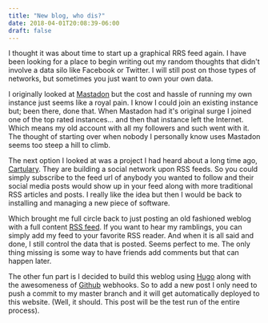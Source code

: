 ```yaml
---
title: "New blog, who dis?"
date: 2018-04-01T20:08:39-06:00
draft: false
---
```

I thought it was about time to start up a graphical RRS feed again. I have been looking for a place to begin writing out my random thoughts that didn't involve a data silo like Facebook or Twitter. I will still post on those types of networks, but sometimes you just want to own your own data.

I originally looked at [Mastadon](https://joinmastodon.org) but the cost and hassle of running my own instance just seems like a royal pain. I know I could join an existing instance but; been there, done that. When Mastadon had it's original surge I joined one of the top rated instances... and then that instance left the Internet. Which means my old account with all my followers and such went with it. The thought of starting over when nobody I personally know uses Mastadon seems too steep a hill to climb.

The next option I looked at was a project I had heard about a long time ago, [Cartulary](https://github.com/daveajones/cartulary). They are building a social network upon RSS feeds. So you could simply subscribe to the feed url of anybody you wanted to follow and their social media posts would show up in your feed along with more traditional RSS articles and posts. I really like the idea but then I would be back to installing and managing a new piece of software.

Which brought me full circle back to just posting an old fashioned weblog with a full content [RSS feed](https://dave.umrysh.com/index.xml). If you want to hear my ramblings, you can simply add my feed to your favorite RSS reader. And when it is all said and done, I still control the data that is posted. Seems perfect to me. The only thing missing is some way to have friends add comments but that can happen later.

The other fun part is I decided to build this weblog using [Hugo](https://gohugo.io/) along with the awesomeness of [Github](https://github.com/) webhooks. So to add a new post I only need to push a commit to my master branch and it will get automatically deployed to this website. (Well, it should. This post will be the test run of the entire process).